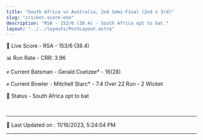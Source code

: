 ```yaml
---
title: "South Africa vs Australia, 2nd Semi-Final (2nd v 3rd)"
slug: "cricket-score-one"
description: "RSA - 153/6 (38.4) - South Africa opt to bat."
layout: "../../layouts/PostLayout.astro"
---
```


🔴 Live Score - RSA - 153/6 (38.4)  

📊 Run Rate - CRR: 3.96  

✊ Current Batsman - Gerald Coetzee* - 16(28)  

✊ Current Bowler - Mitchell Starc* - 7.4 Over 22 Run - 2 Wicket  

📑 Status - South Africa opt to bat

<br />

***

📝 Last Updated on : 11/16/2023, 5:24:04 PM

***

